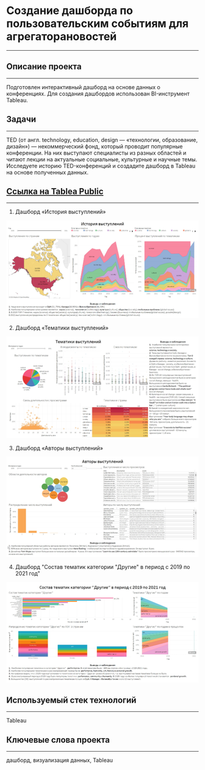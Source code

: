 # Создание дашборда по пользовательским событиям для агрегаторановостей
***
## Описание проекта
***
Подготовлен интерактивный дашборд на основе данных о конференциях. 
Для создания дашбордов использован BI-инструмент Tableau.

## Задачи
*** 
TED (от англ. technology, education, design — «технологии, образование, дизайн») — некоммерческий фонд, который проводит популярные конференции. На них выступают специалисты из разных областей и читают лекции на актуальные социальные, культурные и научные темы. Исследуете историю TED-конференций и создадите дашборд в Tableau на основе полученных данных.

## [Ссылка на Tablea Public](https://public.tableau.com/app/profile/ekaterina.plotnikova/viz/TED_17037903395550/TED)
***
1. Дашборд «История выступлений»

![screenshot](1.jpg)

2. Дашборд «Тематики выступлений»

![screenshot](2.jpg)

3. Дашборд «Авторы выступлений»

![screenshot](3.jpg)

4. Дашборд "Состав тематик категории "Другие" в период с 2019 по 2021 год"

![screenshot](4.jpg)

## Используемый стек технологий
***
Tableau

## Ключевые слова проекта
***
дашборд, визуализация данных, Tableau
